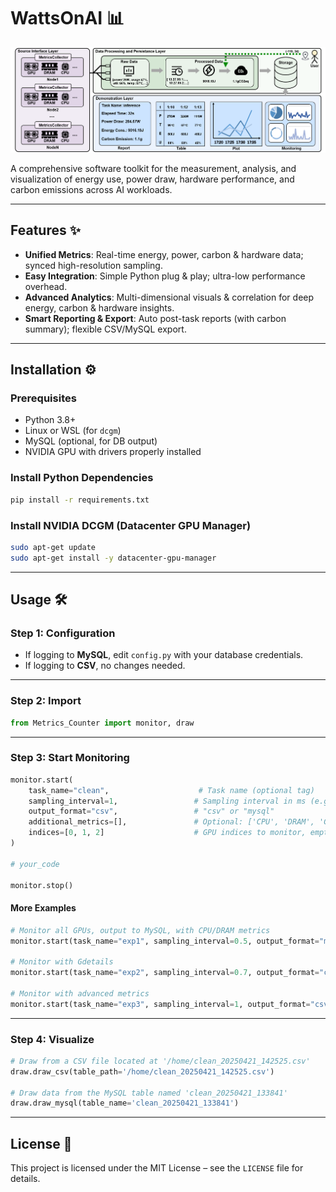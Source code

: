 # WattsOnAI 📊

![WattsOnAi Architecture](assets/architecture.jpg)

A comprehensive software toolkit for the measurement, analysis, and visualization of energy use, power draw, hardware performance, and carbon emissions across AI workloads.

---

## Features ✨

* **Unified Metrics**: Real-time energy, power, carbon & hardware data; synced high-resolution sampling.
* **Easy Integration**: Simple Python plug & play; ultra-low performance overhead.
* **Advanced Analytics**: Multi-dimensional visuals & correlation for deep energy, carbon & hardware insights.
* **Smart Reporting & Export**: Auto post-task reports (with carbon summary); flexible CSV/MySQL export.

---

## Installation ⚙️

### Prerequisites

* Python 3.8+
* Linux or WSL (for `dcgm`)
* MySQL (optional, for DB output)
* NVIDIA GPU with drivers properly installed

### Install Python Dependencies

```bash
pip install -r requirements.txt
```

### Install NVIDIA DCGM (Datacenter GPU Manager)

```bash
sudo apt-get update
sudo apt-get install -y datacenter-gpu-manager
```

---

## Usage 🛠️

### Step 1: Configuration

* If logging to **MySQL**, edit `config.py` with your database credentials.
* If logging to **CSV**, no changes needed.

---

### Step 2: Import

```python
from Metrics_Counter import monitor, draw
```

---

### Step 3: Start Monitoring

```python
monitor.start(
    task_name="clean",                    # Task name (optional tag)
    sampling_interval=1,                 # Sampling interval in ms (e.g., 0.5, 1, 2)
    output_format="csv",                 # "csv" or "mysql"
    additional_metrics=[],               # Optional: ['CPU', 'DRAM', 'Gdetails', 'fp64', 'fp32', 'fp16']
    indices=[0, 1, 2]                    # GPU indices to monitor, empty = all
)

# your_code

monitor.stop()
```

#### More Examples

```python
# Monitor all GPUs, output to MySQL, with CPU/DRAM metrics
monitor.start(task_name="exp1", sampling_interval=0.5, output_format="mysql", additional_metrics=['CPU','DRAM'])

# Monitor with Gdetails
monitor.start(task_name="exp2", sampling_interval=0.7, output_format="csv", additional_metrics=['Gdetails'])

# Monitor with advanced metrics
monitor.start(task_name="exp3", sampling_interval=1, output_format="csv", additional_metrics=['CPU','DRAM','Gdetails','fp64','fp32','fp16'])
```

---

### Step 4: Visualize

```python
# Draw from a CSV file located at '/home/clean_20250421_142525.csv'
draw.draw_csv(table_path='/home/clean_20250421_142525.csv')

# Draw data from the MySQL table named 'clean_20250421_133841'
draw.draw_mysql(table_name='clean_20250421_133841')
```
---

## License 📄

This project is licensed under the MIT License – see the `LICENSE` file for details.

